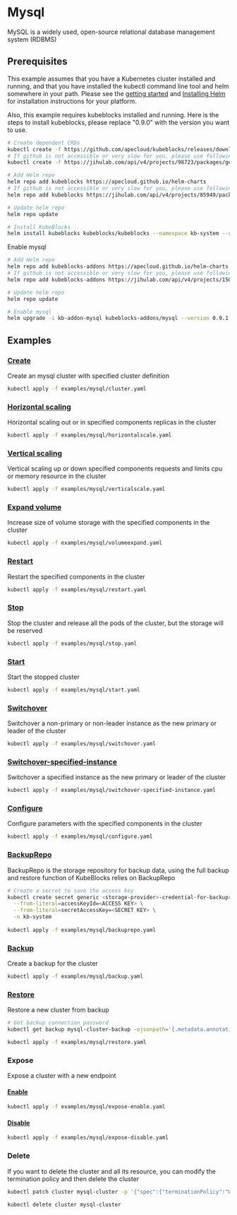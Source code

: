 # Mysql

MySQL is a widely used, open-source relational database management system (RDBMS)

## Prerequisites

This example assumes that you have a Kubernetes cluster installed and running, and that you have installed the kubectl command line tool and helm somewhere in your path. Please see the [getting started](https://kubernetes.io/docs/setup/)  and [Installing Helm](https://helm.sh/docs/intro/install/) for installation instructions for your platform. 

Also, this example requires kubeblocks installed and running. Here is the steps to install kubeblocks, please replace "0.9.0" with the version you want to use.
```bash
# Create dependent CRDs
kubectl create -f https://github.com/apecloud/kubeblocks/releases/download/v0.9.0/kubeblocks_crds.yaml
# If github is not accessible or very slow for you, please use following command instead
kubectl create -f https://jihulab.com/api/v4/projects/98723/packages/generic/kubeblocks/v0.9.0/kubeblocks_crds.yaml

# Add Helm repo 
helm repo add kubeblocks https://apecloud.github.io/helm-charts
# If github is not accessible or very slow for you, please use following repo instead
helm repo add kubeblocks https://jihulab.com/api/v4/projects/85949/packages/helm/stable

# Update helm repo
helm repo update

# Install KubeBlocks
helm install kubeblocks kubeblocks/kubeblocks --namespace kb-system --create-namespace --version="0.9.0"
```

Enable mysql
```bash
# Add Helm repo 
helm repo add kubeblocks-addons https://apecloud.github.io/helm-charts
# If github is not accessible or very slow for you, please use following repo instead
helm repo add kubeblocks-addons https://jihulab.com/api/v4/projects/150246/packages/helm/stable

# Update helm repo
helm repo update

# Enable mysql 
helm upgrade -i kb-addon-mysql kubeblocks-addons/mysql --version 0.9.1 -n kb-system
```

## Examples

### [Create](cluster.yaml) 
Create an mysql cluster with specified cluster definition 
```bash
kubectl apply -f examples/mysql/cluster.yaml
```

### [Horizontal scaling](horizontalscale.yaml)
Horizontal scaling out or in specified components replicas in the cluster
```bash
kubectl apply -f examples/mysql/horizontalscale.yaml
```

### [Vertical scaling](verticalscale.yaml)
Vertical scaling up or down specified components requests and limits cpu or memory resource in the cluster
```bash
kubectl apply -f examples/mysql/verticalscale.yaml
```

### [Expand volume](volumeexpand.yaml)
Increase size of volume storage with the specified components in the cluster
```bash
kubectl apply -f examples/mysql/volumeexpand.yaml
```

### [Restart](restart.yaml)
Restart the specified components in the cluster
```bash
kubectl apply -f examples/mysql/restart.yaml
```

### [Stop](stop.yaml)
Stop the cluster and release all the pods of the cluster, but the storage will be reserved
```bash
kubectl apply -f examples/mysql/stop.yaml
```

### [Start](start.yaml)
Start the stopped cluster
```bash
kubectl apply -f examples/mysql/start.yaml
```

### [Switchover](switchover.yaml)
Switchover a non-primary or non-leader instance as the new primary or leader of the cluster
```bash
kubectl apply -f examples/mysql/switchover.yaml
```

### [Switchover-specified-instance](switchover-specified-instance.yaml)
Switchover a specified instance as the new primary or leader of the cluster
```bash
kubectl apply -f examples/mysql/switchover-specified-instance.yaml
```

### [Configure](configure.yaml)
Configure parameters with the specified components in the cluster
```bash
kubectl apply -f examples/mysql/configure.yaml
```

### [BackupRepo](backuprepo.yaml)
BackupRepo is the storage repository for backup data, using the full backup and restore function of KubeBlocks relies on BackupRepo
```bash
# Create a secret to save the access key
kubectl create secret generic <storage-provider>-credential-for-backuprepo\
  --from-literal=accessKeyId=<ACCESS KEY> \
  --from-literal=secretAccessKey=<SECRET KEY> \
  -n kb-system 
  
kubectl apply -f examples/mysql/backuprepo.yaml
```

### [Backup](backup.yaml)
Create a backup for the cluster
```bash
kubectl apply -f examples/mysql/backup.yaml
```

### [Restore](restore.yaml)
Restore a new cluster from backup
```bash
# Get backup connection password
kubectl get backup mysql-cluster-backup -ojsonpath='{.metadata.annotations.dataprotection\.kubeblocks\.io\/connection-password}' -n default

kubectl apply -f examples/mysql/restore.yaml
```

### Expose
Expose a cluster with a new endpoint
#### [Enable](expose-enable.yaml)
```bash
kubectl apply -f examples/mysql/expose-enable.yaml
```
#### [Disable](expose-disable.yaml)
```bash
kubectl apply -f examples/mysql/expose-disable.yaml
```

### Delete
If you want to delete the cluster and all its resource, you can modify the termination policy and then delete the cluster
```bash
kubectl patch cluster mysql-cluster -p '{"spec":{"terminationPolicy":"WipeOut"}}' --type="merge"

kubectl delete cluster mysql-cluster
```
